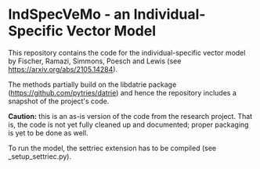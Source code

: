 # IndSpecVeMo - an Individual-Specific Vector Model

This repository contains the code for the individual-specific vector model by Fischer, Ramazi, Simmons, Poesch and Lewis (see https://arxiv.org/abs/2105.14284). 

The methods partially build on the libdatrie package (https://github.com/pytries/datrie) and hence the repository includes a snapshot of the project's code.

**Caution:** this is an as-is version of the code from the research project. That is, the code is not yet fully cleaned up and documented; proper packaging is yet to be done as well. 

To run the model, the settriec extension has to be compiled (see _setup_settriec.py). 



